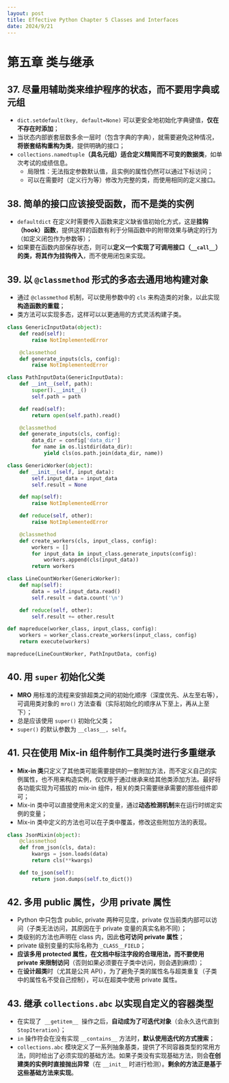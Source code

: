 ```yaml
---
layout: post
title: Effective Python Chapter 5 Classes and Interfaces
date: 2024/9/21
---
```


# 第五章 类与继承

## 37. 尽量用辅助类来维护程序的状态，而不要用字典或元组

- `dict.setdefault(key, default=None)` 可以更安全地初始化字典键值，**仅在不存在时添加**；
- 当状态内部嵌套层数多余一层时（包含字典的字典），就需要避免这种情况，**将嵌套结构重构为类**，提供明确的接口；
- `collections.namedtuple`**（具名元组）适合定义精简而不可变的数据类**，如单次考试的成绩信息。
  - 局限性：无法指定参数默认值，且实例的属性仍然可以通过下标访问；
  - 可以在需要时（定义行为等）修改为完整的类，而使用相同的定义接口。

## 38. 简单的接口应该接受函数，而不是类的实例

- `defaultdict` 在定义时需要传入函数来定义缺省值初始化方式，这是**挂钩（hook）函数**，提供这样的函数有利于分隔函数中的附带效果与确定的行为（如定义闭包作为参数等）；
- 如果要在函数内部保存状态，则可以**定义一个实现了可调用接口（`__call__`）的类，将其作为挂钩传入**，而不使用闭包来实现。

## 39. 以 `@classmethod` 形式的多态去通用地构建对象

- 通过 `@classmethod` 机制，可以使用参数中的 `cls` 来构造类的对象，以此实现**构造函数的重载**；
- 类方法可以实现多态，这样可以以更通用的方式灵活构建子类。

```python
class GenericInputData(object):
    def read(self):
        raise NotImplementedError

    @classmethod
    def generate_inputs(cls, config):
        raise NotImplementedError

class PathInputData(GenericInputData):
    def __int__(self, path):
        super().__init__()
        self.path = path

    def read(self):
        return open(self.path).read()

    @classmethod
    def generate_inputs(cls, config):
        data_dir = config['data_dir']
        for name in os.listdir(data_dir):
            yield cls(os.path.join(data_dir, name))

class GenericWorker(object):
    def __init__(self, input_data):
        self.input_data = input_data
        self.result = None

    def map(self):
        raise NotImplementedError

    def reduce(self, other):
        raise NotImplementedError

    @classmethod
    def create_workers(cls, input_class, config):
        workers = []
        for input_data in input_class.generate_inputs(config):
            workers.append(cls(input_data))
        return workers

class LineCountWorker(GenericWorker):
    def map(self):
        data = self.input_data.read()
        self.result = data.count('\n')

    def reduce(self, other):
        self.result += other.result

def mapreduce(worker_class, input_class, config):
    workers = worker_class.create_workers(input_class, config)
    return execute(workers)

mapreduce(LineCountWorker, PathInputData, config)
```

## 40. 用 `super` 初始化父类

- **MRO** 用标准的流程来安排超类之间的初始化顺序（深度优先、从左至右等），可调用类对象的 `mro()` 方法查看（实际初始化的顺序从下至上，再从上至下）；
- 总是应该使用 `super()` 初始化父类；
- `super()` 的默认参数为 `__class__, self`。

## 41. 只在使用 Mix-in 组件制作工具类时进行多重继承

- **Mix-in 类**只定义了其他类可能需要提供的一套附加方法，而不定义自己的实例属性，也不用来构造实例，仅仅用于通过继承来给其他类添加方法。最好将各功能实现为可插拔的 mix-in 组件，相关的类只需要继承需要的那些组件即可；
- Mix-in 类中可以直接使用未定义的变量，通过**动态检测机制**来在运行时绑定实例的变量；
- Mix-in 类中定义的方法也可以在子类中覆盖，修改这些附加方法的表现。

```python
class JsonMixin(object):
    @classmethod
    def from_json(cls, data):
        kwargs = json.loads(data)
        return cls(**kwargs)

    def to_json(self):
        return json.dumps(self.to_dict())
```

## 42. 多用 public 属性，少用 private 属性

- Python 中只包含 public, private 两种可见度，private 仅当前类内部可以访问（子类无法访问，其原因在于 private 变量的真实名称不同）；
- 类级别的方法也声明在 class 内，因此**也可访问 private 属性**；
- private 级别变量的实际名称为 `_CLASS__FIELD`；
- **应该多用 protected 属性，在文档中标注字段的合理用法，而不要使用 private 来限制访问**（否则如果必须要在子类中访问，则会遇到麻烦）；
- 在**设计超类**时（尤其是公共 API），为了避免子类的属性名与超类重复（子类中的属性名不受自己控制），可以在超类中使用 private 属性。

## 43. 继承 `collections.abc` 以实现自定义的容器类型

- 在实现了  `__getitem__`  操作之后，**自动成为了可迭代对象**（会永久迭代直到 `StopIteration`）；
- `in` 操作符会在没有实现 `__contains__` 方法时，**默认使用迭代的方式搜索**；
- `collections.abc` 模块定义了一系列抽象基类，提供了不同容器类型的常用方法，同时给出了必须实现的基础方法。如果子类没有实现基础方法，则会**在创建类的实例时直接抛出异常**（在 `__init__` 时进行检测）。**剩余的方法正是基于这些基础方法来实现**。

